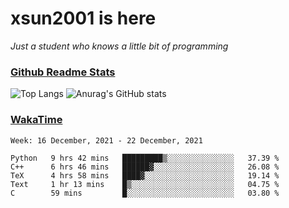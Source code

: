 # xsun2001 is here

*Just a student who knows a little bit of programming*

### [Github Readme Stats](https://github.com/anuraghazra/github-readme-stats)

![Top Langs](https://github-readme-stats.vercel.app/api/top-langs/?username=xsun2001&layout=compact&theme=radical) ![Anurag's GitHub stats](https://github-readme-stats.vercel.app/api?username=xsun2001&show_icons=true&theme=radical)

### [WakaTime](https://wakatime.com)

<!--START_SECTION:waka-->
```text
Week: 16 December, 2021 - 22 December, 2021

Python   9 hrs 42 mins   █████████▒░░░░░░░░░░░░░░░   37.39 % 
C++      6 hrs 46 mins   ██████▓░░░░░░░░░░░░░░░░░░   26.08 % 
TeX      4 hrs 58 mins   ████▓░░░░░░░░░░░░░░░░░░░░   19.14 % 
Text     1 hr 13 mins    █▒░░░░░░░░░░░░░░░░░░░░░░░   04.75 % 
C        59 mins         █░░░░░░░░░░░░░░░░░░░░░░░░   03.80 % 
```
<!--END_SECTION:waka-->
